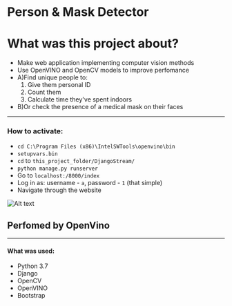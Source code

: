 
# Person & Mask Detector
# What was this project about?
* Make web application implementing computer vision methods
* Use OpenVINO and OpenCV models to improve perfomance
* A)Find unique people to:
    1. Give them personal ID 
    2. Count them
    3. Calculate time they've spent indoors
* B)Or check the presence of a medical mask on their faces
 ____
### How to activate:
- `cd C:\Program Files (x86)\IntelSWTools\openvino\bin`
- `setupvars.bin`
- `cd` to `this_project_folder/DjangoStream/`
- `python manage.py runserver`
- Go to `localhost:/8000/index` 
- Log in as: username - `a`, password - `1` (that simple) 
- Navigate through the website 

![Alt text](https://github.com/kremlev404/MaskDetectionHackathon/blob/kremlev/1.gif "Result")
## Perfomed by OpenVino 
____
#### What was used:
- Python 3.7
- Django
- OpenCV
- OpenVINO
- Bootstrap

